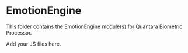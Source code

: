 # EmotionEngine

This folder contains the EmotionEngine module(s) for Quantara Biometric Processor.

Add your JS files here.
